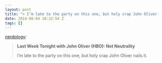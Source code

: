 ```yaml
---
layout: post
title: "> I’m late to the party on this one, but holy crap John Oliver nails it."
date: 2014-06-04 18:32:54 Z
tags: []
---
```

[nerdology](http://nerdology.tumblr.com/post/87810170405):

> **Last Week Tonight with John Oliver (HBO): Net Neutrality**
> 
> I’m late to the party on this one, but holy crap John Oliver nails it.
